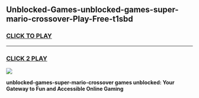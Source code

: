 
## Unblocked-Games-unblocked-games-super-mario-crossover-Play-Free-t1sbd
<h3>
<a href="https://premium76.site?title=unblocked-games-super-mario-crossover&ref=10A">CLICK TO PLAY</a></h3>
<hr>

<h3>
<a href="https://premium76.site?title=unblocked-games-super-mario-crossover&ref=10A">CLICK 2 PLAY</a>
  
</h3>

<a href="https://premium76.site?title=unblocked-games-super-mario-crossover&ref=10A"><img src="https://clearcache.store/games.png"></a>


**unblocked-games-super-mario-crossover games unblocked: Your Gateway to Fun and Accessible Online Gaming**
